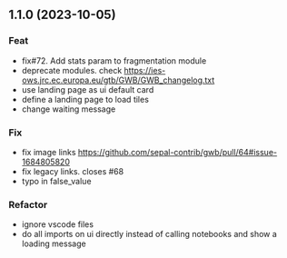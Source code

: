 ## 1.1.0 (2023-10-05)

### Feat

- fix#72. Add stats param to fragmentation module
- deprecate modules. check https://ies-ows.jrc.ec.europa.eu/gtb/GWB/GWB_changelog.txt
- use landing page as ui default card
- define a landing page to load tiles
- change waiting message

### Fix

- fix image links https://github.com/sepal-contrib/gwb/pull/64#issue-1684805820
- fix legacy links. closes #68
- typo in false_value

### Refactor

- ignore vscode files
- do all imports on ui directly instead of calling notebooks and show a loading message
